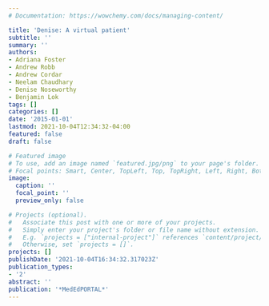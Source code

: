 ```yaml
---
# Documentation: https://wowchemy.com/docs/managing-content/

title: 'Denise: A virtual patient'
subtitle: ''
summary: ''
authors:
- Adriana Foster
- Andrew Robb
- Andrew Cordar
- Neelam Chaudhary
- Denise Noseworthy
- Benjamin Lok
tags: []
categories: []
date: '2015-01-01'
lastmod: 2021-10-04T12:34:32-04:00
featured: false
draft: false

# Featured image
# To use, add an image named `featured.jpg/png` to your page's folder.
# Focal points: Smart, Center, TopLeft, Top, TopRight, Left, Right, BottomLeft, Bottom, BottomRight.
image:
  caption: ''
  focal_point: ''
  preview_only: false

# Projects (optional).
#   Associate this post with one or more of your projects.
#   Simply enter your project's folder or file name without extension.
#   E.g. `projects = ["internal-project"]` references `content/project/deep-learning/index.md`.
#   Otherwise, set `projects = []`.
projects: []
publishDate: '2021-10-04T16:34:32.317023Z'
publication_types:
- '2'
abstract: ''
publication: '*MedEdPORTAL*'
---
```

